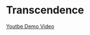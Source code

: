 # Transcendence


[Youtbe Demo Video](https://www.youtube.com/watch?v=qQSJd5c-IV8?si=KUXtxbEG6i4ulyNf)
